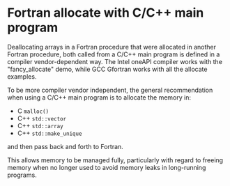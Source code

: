 # Fortran allocate with C/C++ main program

Deallocating arrays in a Fortran procedure that were allocated in another Fortran procedure, both called from a C/C++ main program is defined in a compiler vendor-dependent way.
The Intel oneAPI compiler works with the "fancy_allocate" demo, while GCC Gfortran works with all the allocate examples.


To be more compiler vendor independent, the general recommendation when using a C/C++ main program is to allocate the memory in:

* C `malloc()`
* C++ `std::vector`
* C++ `std::array`
* C++ `std::make_unique`

and then pass back and forth to Fortran.

This allows memory to be managed fully, particularly with regard to freeing memory when no longer used to avoid memory leaks in long-running programs.
